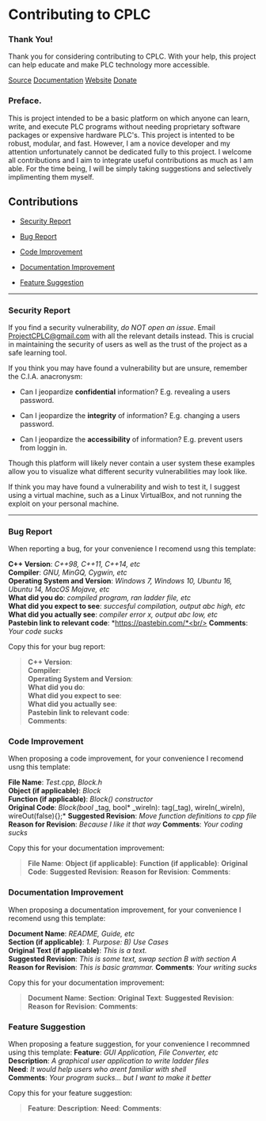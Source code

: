 # Contributing to CPLC

### Thank You!

Thank you for considering contributing to CPLC. With your help, this project can help educate and make PLC technology more accessible.

[Source](https://github.com/codycook96/CPLC/master/CONTRIBUTING.md) [Documentation](https://github.com/codycook96/CPLC/master/) [Website](https://cplcproject.org/) [Donate](https://cplcproject.org/donate/) 

### Preface.

This is project intended to be a basic platform on which anyone can learn, write, and execute PLC programs without needing proprietary software packages or expensive hardware PLC's. This project is intented to be robust, modular, and fast. However, I am a novice developer and my attention unfortunately cannot be dedicated fully to this project. I welcome all contributions and I aim to integrate useful contributions as much as I am able. For the time being, I will be simply taking suggestions and selectively implimenting them myself.

## Contributions

+ [Security Report](#Security-Report) 

+ [Bug Report](#Bug-Report) 

+ [Code Improvement](#Code-Improvement) 

+ [Documentation Improvement](#Documentation-Improvement) 

+ [Feature Suggestion](#Feature-Suggestion)

***

### Security Report

If you find a security vulnerability, *do NOT open an issue*. Email ProjectCPLC@gmail.com with all the relevant details instead. This is crucial in maintaining the security of users as well as the trust of the project as a safe learning tool. 

If you think you may have found a vulnerability but are unsure, remember the C.I.A. anacronysm:

+ Can I jeopardize **confidential** information? E.g. revealing a users password.

+ Can I jeopardize the **integrity** of information? E.g. changing a users password.<br/>

+ Can I jeopardize the **accessibility** of information? E.g. prevent users from loggin in.

Though this platform will likely never contain a user system these examples allow you to visualize what different security vulnerabilities may look like.

If think you may have found a vulnerability and wish to test it, I suggest using a virtual machine, such as a Linux VirtualBox, and not running the exploit on your personal machine.

---

### Bug Report

When reporting a bug, for your convenience I recomend usng this template:

**C++ Version**: *C++98, C++11, C++14,  etc*<br/>
**Compiler**: *GNU, MinGQ, Cygwin, etc*<br/>
**Operating System and Version**: *Windows 7, Windows 10, Ubuntu 16, Ubuntu 14, MacOS Mojave, etc*<br/>
**What did you do**: *compiled program, ran ladder file, etc*<br/>
**What did you expect to see**: *succesful compilation, output abc high, etc*<br/>
**What did you actually see**: *compiler error x, output abc low, etc*<br/>
**Pastebin link to relevant code**: *https://pastebin.com/*<br/>
**Comments**: *Your code sucks*<br/>

Copy this for your bug report:</br>
>**C++ Version**:<br/>
**Compiler**:<br/>
**Operating System and Version**:<br/> 
**What did you do**:<br/>
**What did you expect to see**:<br/>
**What did you actually see**:<br/>
**Pastebin link to relevant code**:<br/>
**Comments**:<br/>

### Code Improvement

When proposing a code improvement, for your convenience I recomend usng this template:

**File Name**: *Test.cpp, Block.h*<br/>
**Object (if applicable)**: *Block*<br/>
**Function (if applicable)**: *Block() constructor*<br/>
**Original Code**: *Block(bool* _tag, bool* _wireIn): tag(_tag), wireIn(_wireIn), wireOut(false){};*
**Suggested Revision**: *Move function definitions to cpp file*<br/>
**Reason for Revision**: *Because I like it that way*
**Comments**: *Your coding sucks*<br/>

Copy this for your documentation improvement:<br/>
>**File Name**:
**Object (if applicable)**:
**Function (if applicable)**:
**Original Code**:
**Suggested Revision**:
**Reason for Revision**:
**Comments**:

### Documentation Improvement

When proposing a documentation improvement, for your convenience I recomend usng this template:

**Document Name**: *README, Guide, etc*<br/>
**Section (if applicable)**: *1. Purpose: B) Use Cases*<br/>
**Original Text (if applicable)**: *This is a text.*<br/>
**Suggested Revision**: *This is some text, swap section B with section A*<br/>
**Reason for Revision**: *This is basic grammar.*
**Comments**: *Your writing sucks*<br/>

Copy this for your documentation improvement:<br/>
>**Document Name**:
**Section**:
**Original Text**:
**Suggested Revision**:
**Reason for Revision**:
**Comments**:

### Feature Suggestion

When proposing a feature suggestion, for your convenience I recommned using this template:
**Feature**: *GUI Application, File Converter, etc*<br/>
**Description**: *A graphical user application to write ladder files*<br/>
**Need**: *It would help users who arent familiar with shell*<br/>
**Comments**: *Your program sucks... but I want to make it better*<br/>

Copy this for your feature suggestion:<br/>
>**Feature**:
**Description**:
**Need**:
**Comments**:
